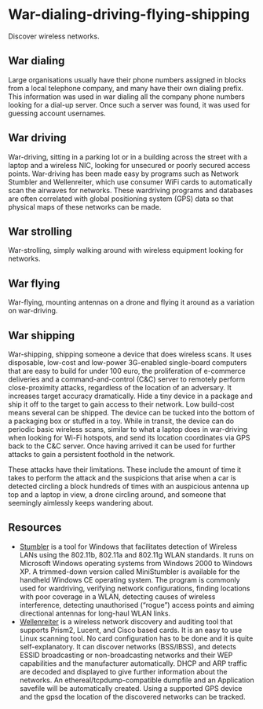 # War-dialing-driving-flying-shipping

Discover wireless networks.

## War dialing

Large organisations usually have their phone numbers assigned in blocks from a local telephone company, and many 
have their own dialing prefix. This information was used in war dialing all the company phone numbers looking for 
a dial-up server. Once such a server was found, it was used for guessing account usernames.

## War driving

War-driving, sitting in a parking lot or in a building across the street with a laptop and a wireless NIC, 
looking for unsecured or poorly secured access points. War-driving has been made easy by programs such as 
Network Stumbler and Wellenreiter, which use consumer WiFi cards to automatically scan the airwaves for networks. 
These wardriving programs and databases are often correlated with global positioning system (GPS) data so that 
physical maps of these networks can be made.

## War strolling

War-strolling, simply walking around with wireless equipment looking for networks.

## War flying

War-flying, mounting antennas on a drone and flying it around as a variation on war-driving. 

## War shipping

War-shipping, shipping someone a device that does wireless scans. It uses disposable, low-cost and low-power 
3G-enabled single-board computers that are easy to build for under 100 euro, the proliferation of e-commerce 
deliveries and a command-and-control (C&C) server to remotely perform close-proximity attacks, regardless of the 
location of an adversary. It increases target accuracy dramatically. Hide a tiny device in a package and ship it 
off to the target to gain access to their network. Low build-cost means several can be shipped. The device can be 
tucked into the bottom of a packaging box or stuffed in a toy. While in transit, the device can do periodic basic 
wireless scans, similar to what a laptop does in war-driving when looking for Wi-Fi hotspots, and send its location 
coordinates via GPS back to the C&C server. Once having arrived it can be used for further attacks to gain a 
persistent foothold in the network.

These attacks have their limitations. These include the amount of time it takes to perform the attack and the 
suspicions that arise when a car is detected circling a block hundreds of times with an auspicious antenna up top 
and a laptop in view, a drone circling around, and someone that seemingly aimlessly keeps wandering about.

## Resources

* [Stumbler](http://www.netstumbler.com/) is a tool for Windows that facilitates detection of Wireless LANs using the 802.11b, 802.11a and 802.11g WLAN standards. It runs on Microsoft Windows operating systems from Windows 2000 to Windows XP. A trimmed-down version called MiniStumbler is available for the handheld Windows CE operating system. The program is commonly used for wardriving, verifying network configurations, finding locations with poor coverage in a WLAN, detecting causes of wireless interference, detecting unauthorised (“rogue”) access points and aiming directional antennas for long-haul WLAN links.
* [Wellenreiter](https://www.openhub.net/p/wellenreiter) is a wireless network discovery and auditing tool that supports Prism2, Lucent, and Cisco based cards. It is an easy to use Linux scanning tool. No card configuration has to be done and it is quite self-explanatory. It can discover networks (BSS/IBSS), and detects ESSID broadcasting or non-broadcasting networks and their WEP capabilities and the manufacturer automatically. DHCP and ARP traffic are decoded and displayed to give further information about the networks. An ethereal/tcpdump-compatible dumpfile and an Application savefile will be automatically created. Using a supported GPS device and the gpsd the location of the discovered networks can be tracked.
